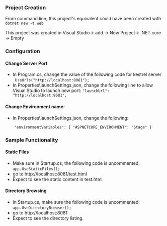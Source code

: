 ### Project Creation

From command line, this project's equivalent could have been created with 
`dotnet new -t web`

This project was created in Visual Studio-> add -> New Project-> .NET core -> Empty


### Configuration

#### Change Server Port

- In Program.cs, change the value of the following code for kestrel server
`.UseUrls("http://localhost:8081");`
- In Properties\launchSettings.json, change the following line to allow Visual Studio to launch new port:
`"launchUrl": "http://localhost:8081",`

#### Change Environment name:

- In Properties\launchSettings.json, change the following:

`    
	  "environmentVariables": {
        "ASPNETCORE_ENVIRONMENT": "Stage"
      }
`



### Sample Functionality

#### Static Files

- Make sure in Startup.cs, the following code is uncommented:
`app.UseStaticFiles();`
- go to http://localhost:8081/test.html
- Expect to see the static content in test.html

#### Directory Browsing

- In Startup.cs, make sure the following code is uncommented:
`app.UseDirectoryBrowser();`
- go to http://localhost:8081 
- Expect to see the directory listing.













